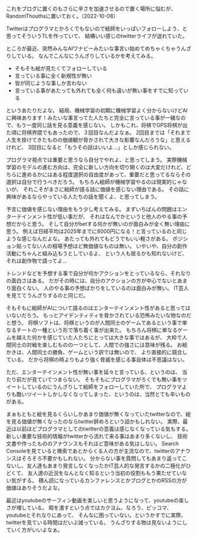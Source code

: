 これをブログに置くのもさらに辛さを加速させるので置く場所に悩むが、RandomThouthsに置いておく。（2022-10-08）

Twitterはプログラマとかろくでもないので絵師をいっぱいフォローしよう、と思ってそういうTLを作っていて、
結構いい感じのtwitterライフが送れていた。

ところが最近、突然みんなAIワナビーみたいな事言い始めてめちゃくちゃうんざりしている。
なんでこんなにうんざりしているかを考えてみる。

- そもそも絵が見たくてフォローしている
- 言っている事に全く新規性が無い
- 皆が同じような事しか言わない
- 言っている事があたっても外れても全く何も違いが無い事をすでに知っている

というあたりだよな。
結局、機械学習の初期に機械学習よく分からないけどAIに興味あります！みたいな事言ってた人たちと完全に言っている事が一緒なので、もう一度同じ話を見る意義を感じない。
しかもこれ、将棋でGPS将棋が出た頃に将棋界隈でもあったので、３回目なんだよなぁ。
2回目までは「それまで人生を掛けてきたものの価値観が脅かされて大きな影響なんだろうな」と思えるけれど、
3回目になると「もうその話はいいよ…」としか感じられない。

プログラマ視点では重要と思うなら自分でやれよ、と思ってしまう。
実際機械学習のモデルの進む方向は、完全に新しい方向を切り開くのは大変だけれど、どちらに進めるかにはある程度選択の自由度があって、重要だと思ってるならその選択は自分で行うべきだろう。
もちろん絵師が機械学習やるのは現実的じゃないが、
それこそがまさに絵師が語る話に価値を感じない理由である。
その話に興味があるならやっている人たちの話を聞くよ、と思ってしまう。

予言に価値を感じない理由をもう少し考えてみる。
まずいちばんの問題はエンターテインメント性が低い事だが、
それはなんでかというと他人のやる事の予想だからと思う。
そして自分がbetする何かが無いのが面白みが全く無い理由に思う。
例えば日経平均は2025年までに8000円になる！と言っているのと同じような感じなんだよな。
あたっても外れてもどうでもいい軽さがある。
ポジション貼ってない人の相場予想ほど無価値なものは無い。
いやいや、自分の創作活動にちゃんと組み込もうとしているよ、
という人も居るかも知れないけど、それは創作物で語ってよ…

トレンドなどを予想する事で自分が何かアクションをとっているなら、それなりの面白さはある。
だがその時には、自分のアクションの方が中心でないとあまり面白くない。
人のやる事の予想ばかりをしているのは面白みが無い。
IT芸人を見ててうんざりするのと同じだ。

そもそもに絵師がAIについて語るのはエンターテインメント性があると思ってはいないだろう。
もっとアイデンティティを脅かされている恐怖みたいな物なのだと想う。
将棋ソフトは、将棋というのが人間同士のゲームであるという事で単なるチートの一種という形で落ち着く事が出来た。
もちろん将棋に単なるゲームを越えた何かを感じていた人たちにとっては大きな事ではあるが、
大枠で人間同士の対戦を楽しむものの一つとして、人間での強さには意味が残る。
お絵かきは、人間同士の勝負、ゲームという訳では無いので、
より直接的に競合している。
だから将棋の時よりもより強く脅威を感じる事自体は不思議はない。

ただ、エンターテインメント性が無い事を延々と言っている、というのは、
当たり前だが見ていてつまらない。
そもそもにプログラマがろくでも無い事をツイートしているのにうんざりして絵師をフォローしていた所で、
プログラマよりも酷いツイートしかしなくなってしまった、というのは、当然とても辛いものがある。

まぁもともと絵を見るくらいしかあまり価値が無くなっていたtwitterなので、絵を見る価値が無くなったのならtwitter辞めろという話かもしれない。
実際、最近は以前ほどプログラマとしてのtwitterの意義は感じなくなっている気もする。
新しい重要な技術的情報がtwitterから流れて来る事はあまり多くないし、
技術文書や作ったもののアナウンスもそれほど意味がある気はしない。
Search Consoleを見ていると検索であとからくる人の方が主流なので、twitterのアナウンスはそろそろ不要かもしれない。
分からない事を質問してもあまり返ってこないし、友人達もあまり発言しなくなったかIT芸人的な発言するかの二極化がひどくて、
友人達の近況をなんとなく知るという当初の役割ももう果たせていない気がする。
積ん読になっているカンファレンスとかブログとかのRSSの方が価値はありそうだよな。

最近はyoutubeのサーフィン動画を楽しいと思うようになって、youtubeの楽しさが増している。
暇を潰すという点ではカクヨム、なろう、ピッコマ、youtubeとそれなりにあって、
そんなに困っていない。というかすでに実際、twitterを見ている時間はだいぶ減っている。
うんざりする物は見ないようにしていく方がいいよなぁ。